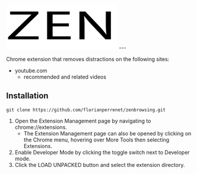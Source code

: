 <img src="logo.png" width="300">
---

Chrome extension that removes distractions on the following sites:
- youtube.com
	- recommended and related videos

## Installation
```
git clone https://github.com/florianperrenet/zenbrowsing.git
```

1. Open the Extension Management page by navigating to chrome://extensions.
   - The Extension Management page can also be opened by clicking on the Chrome menu, hovering over More Tools then selecting Extensions.
2. Enable Developer Mode by clicking the toggle switch next to Developer mode.
3. Click the LOAD UNPACKED button and select the extension directory.
